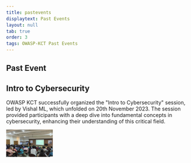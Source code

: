 ```yaml
---
title: pastevents
displaytext: Past Events 
layout: null
tab: true
order: 3
tags: OWASP-KCT Past Events
---
```


## Past Event 
## Intro to Cybersecurity
<p>OWASP KCT successfully organized the "Intro to Cybersecurity" session, led by Vishal ML, which unfolded on 20th November 2023. The session provided participants with a deep dive into fundamental concepts in cybersecurity, enhancing their understanding of this critical field.</p>

<img src="assets/images/Intro_to_Cybersecurity.jpg" width="25%" height=auto align=center/>




